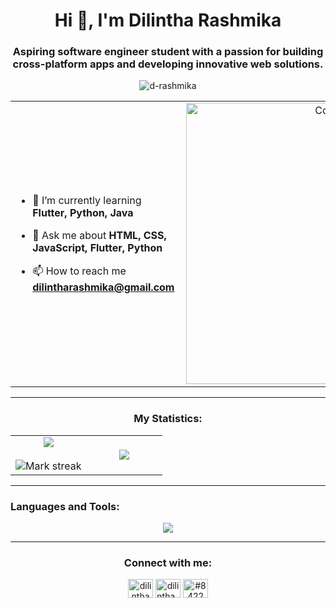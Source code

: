 <h1 align="center">Hi 👋, I'm Dilintha Rashmika</h1>
<h3 align="center">Aspiring software engineer student with a passion for building cross-platform apps and developing innovative web solutions.</h3>

<p align="center"> <img src="https://komarev.com/ghpvc/?username=d-rashmika&label=Profile%20views&color=0e75b6&style=flat" alt="d-rashmika" /> </p>

<table align="center">
<tr border="none">
<td width="50%"  height="40%" align="left">
  
- 🌱 I’m currently learning **Flutter, Python, Java**

- 💬 Ask me about **HTML, CSS, JavaScript, Flutter, Python**

- 📫 How to reach me **dilintharashmika@gmail.com**

</td>
<td width="50%" align="center">
<img align="right" alt="Coding" width="450" src="https://cdn.dribbble.com/users/891352/screenshots/2816929/media/27ec9ed3286c2c38610a4d9369e73358.gif">
 
</td>
</tr>
</table>

---
<h3 align="center">My Statistics:</h3>
<p align="center">
<table align="center">
<tr border="none">
<td width="50%" align="center">
  
  <img  align="center"  src="https://github-readme-stats.vercel.app/api?username=d-rashmika&theme=dark&show_icons=true&count_private=true" />
  <br></br>
  <img  title="🔥 Get streak stats for your profile at git.io/streak-stats" alt="Mark streak" src="https://github-readme-streak-stats.herokuapp.com/?user=d-rashmika&theme=dark&hide_border=false" /> 
</td>
<td width="50%" align="center">

  <img  align="center"  src="https://github-readme-stats.anuraghazra1.vercel.app/api/top-langs/?username=d-rashmika&theme=dark&hide_border=false&no-bg=true&no-frame=true&langs_count=10"/>
  
  </td>
</tr>
</table>

---

<h3 align="left">Languages and Tools:</h3>
<p align="center">
  <a href="https://skillicons.dev">
    <img src="https://skillicons.dev/icons?i=html,css,js,c,cpp,python,php,react,flutter,git,vscode,firebase,arduino,java,bootstrap,spring,postman,matlab,figma,mongodb,mysql&perline=10" />
  </a>
</p>



---
<h3 align="center">Connect with me:</h3>

<p align="center">
<a href="https://linkedin.com/in/dilintha rashmika" target="blank"><img align="center" src="https://raw.githubusercontent.com/rahuldkjain/github-profile-readme-generator/master/src/images/icons/Social/linked-in-alt.svg" alt="dilintha rashmika" height="30" width="40" /></a>
<a href="https://instagram.com/dilintha_rashmika" target="blank"><img align="center" src="https://raw.githubusercontent.com/rahuldkjain/github-profile-readme-generator/master/src/images/icons/Social/instagram.svg" alt="dilintha_rashmika" height="30" width="40" /></a>
<a href="https://discord.gg/#8422" target="blank"><img align="center" src="https://raw.githubusercontent.com/rahuldkjain/github-profile-readme-generator/master/src/images/icons/Social/discord.svg" alt="#8422" height="30" width="40" /></a>
</p>

